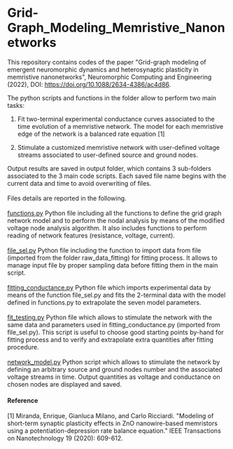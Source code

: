 # Grid-Graph_Modeling_Memristive_Nanonetworks
This repository contains codes of the paper "Grid-graph modeling of emergent neuromorphic dynamics and heterosynaptic plasticity in memristive nanonetworks", Neuromorphic Computing and Engineering (2022), DOI: https://doi.org/10.1088/2634-4386/ac4d86.

The python scripts and functions in the folder allow to perform two main tasks: 
	
  1) Fit two-terminal experimental conductance curves associated to the time evolution 	of a memristive network. The model for each memristive edge of the network is a balanced rate equation [1] 
	
  2) Stimulate a customized memristive network with user-defined voltage streams associated to user-defined source and ground nodes.

Output results are saved in output folder, which contains 3 sub-folders associated to the 3 main code scripts. Each saved file name begins with the current data and time to avoid overwriting of files. \
\
Files details are reported in the following. \
\
<ins>functions.py</ins> Python file including all the functions to define the grid graph network model and to perform the nodal analysis by means of the modified voltage node analysis algorithm. It also includes functions to perform reading of network features (resistance, voltage, current). \
\
<ins>file_sel.py</ins> Python file including the function to import data from file (imported from the folder raw_data_fitting) for fitting process. It allows to manage input file by proper sampling data before fitting them in the main script. \
\
<ins>fitting_conductance.py</ins> Python file which imports experimental data by means of the function file_sel.py and fits the 2-terminal data with the model defined in functions.py to extrapolate the seven model parameters. \
\
<ins>fit_testing.py</ins> Python file which allows to stimulate the network with the same data and parameters used in fitting_conductance.py (imported from file_sel.py). This script is useful to choose good starting points by-hand for fitting process and to verify and extrapolate extra quantities after fitting procedure. 
\
\
<ins>network_model.py</ins> Python script which allows to stimulate the network by defining an arbitrary source and ground nodes number and the associated voltage streams in time. Output quantities as voltage and conductance on chosen nodes are displayed and saved.

<h4> Reference </h4>
[1] Miranda, Enrique, Gianluca Milano, and Carlo Ricciardi. "Modeling of short-term synaptic plasticity effects in ZnO nanowire-based memristors using a potentiation-depression rate balance equation." IEEE Transactions on Nanotechnology 19 (2020): 609-612.
